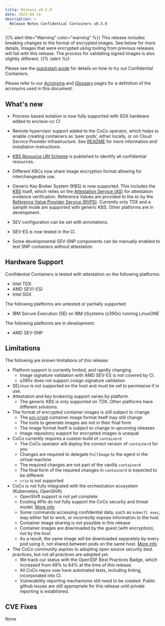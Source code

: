 ```yaml
---
title: Release v0.5.0
date: 2023-04-14
description: >
  Release Notes Confidential Containers v0.5.0
---
```


{{% alert title="Warning" color="warning" %}}
This release includes breaking changes to the format of encrypted images. See below for more details. Images that were encrypted using tooling from previous releases will fail with this release. The process for validating signed images is also slightly different.
{{% /alert %}}

Please see the [quickstart guide](../quickstart.md) for details on how to try out Confidential
Containers.

Please refer to our [Acronyms](https://github.com/confidential-containers/documentation/wiki/Acronyms)
and [Glossary](https://github.com/confidential-containers/documentation/wiki/Glossary) pages for a
definition of the acronyms used in this document.

## What's new

- Process-based isolation is now fully supported with SGX hardware added to enclave-cc CI
- Remote hypervisor support added to the CoCo operator, which helps to enable creating containers
as ‘peer pods’, either locally, or on Cloud Service Provider Infrastructure.
See [README](https://github.com/confidential-containers/cloud-api-adaptor/blob/v0.5.0/README.md) for more information and installation instructions.

- [KBS Resource URI Scheme](https://github.com/confidential-containers/attestation-agent/blob/main/docs/KBS_URI.md)
is published to identify all confidential resources.
- Different KBCs now share image encryption format allowing for interchangeable use.
- Generic Key Broker System (KBS) is now supported. This includes the [KBS](https://github.com/confidential-containers/kbs)
itself, which relies on the [Attestation Service (AS)](https://github.com/confidential-containers/attestation-service)
for attestation evidence verification. Reference Values are provided to the `AS` by
the [Reference Value Provider Service (RVPS)](https://github.com/confidential-containers/attestation-service/blob/main/docs/rvps.md).
Currently only TDX and a sample mode are supported with generic KBS. Other platforms are in development.
- SEV configuration can be set with annotations.
- SEV-ES is now tested in the CI.
- Some developmental SEV-SNP components can be manually enabled to test SNP containers without attestation.

## Hardware Support

Confidential Containers is tested with attestation on the following platforms:

- Intel TDX
- AMD SEV(-ES)
- Intel SGX

The following platforms are untested or partially supported:

- IBM Secure Execution (SE) on IBM zSystems (s390x) running LinuxONE

The following platforms are in development:

- AMD SEV-SNP

## Limitations

The following are known limitations of this release:

- Platform support is currently limited, and rapidly changing
  - Image signature validation with AMD SEV-ES is not covered by CI.
  - s390x does not support cosign signature validation
- SELinux is not supported on the host and must be set to permissive if in use.
- Attestation and key brokering support varies by platform.
  - The generic KBS is only supported on TDX. Other platforms have different solutions.
- The format of encrypted container images is still subject to change
  - The [oci-crypt](https://github.com/containers/ocicrypt) container image format itself may still change
  - The tools to generate images are not in their final form
  - The image format itself is subject to change in upcoming releases
  - Image repository support for encrypted images is unequal
- CoCo currently requires a custom build of `containerd`
  - The CoCo operator will deploy the correct version of `containerd` for you
  - Changes are required to delegate `PullImage` to the agent in the virtual machine
  - The required changes are not part of the vanilla `containerd`
  - The final form of the required changes in `containerd` is expected to be different
  - `crio` is not supported
- CoCo is not fully integrated with the orchestration ecosystem (Kubernetes, OpenShift)
  - OpenShift support is not yet complete.
  - Existing APIs do not fully support the CoCo security and threat model. [More info](https://github.com/confidential-containers/community/issues/53)
  - Some commands accessing confidential data, such as `kubectl exec`, may either fail to work, or incorrectly expose information to the host
  - Container image sharing is not possible in this release
  - Container images are downloaded by the guest (with encryption), not by the host
  - As a result, the same image will be downloaded separately by every pod using it, not shared between pods on the same host. [More info](https://github.com/confidential-containers/community/issues/66)
- The CoCo community aspires to adopting open source security best practices, but not all practices are adopted yet.
  - We track our status with the OpenSSF Best Practices Badge, which increased from 49% to 64% at the time of this release.
  - All CoCo repos now have automated tests, including linting, incorporated into CI.
  - Vulnerability reporting mechanisms still need to be created. Public github issues are still appropriate for this release until private reporting is established.

## CVE Fixes

None

